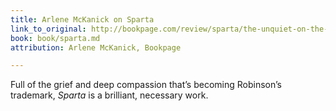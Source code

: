 ```yaml
---
title: Arlene McKanick on Sparta
link_to_original: http://bookpage.com/review/sparta/the-unquiet-on-the-internal-home-front
book: book/sparta.md
attribution: Arlene McKanick, Bookpage

---
```

Full of the grief and deep compassion that’s becoming Robinson’s trademark, *Sparta* is a brilliant, necessary work.